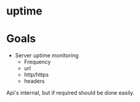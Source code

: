 # uptime

# Goals

- Server uptime monitoring
  - Frequency
  - url
  - http/https
  - headers

Api's internal, but if required should be done easily.